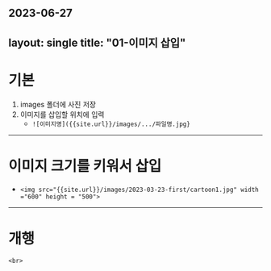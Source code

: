 2023-06-27
---
layout: single
title: "01-이미지 삽입" 
---
# 기본
1. images 폴더에 사진 저장
2. 이미지를 삽입할 위치에 입력
	- `![이미지명]({{site.url}}/images/.../파일명.jpg}`
---
# 이미지 크기를 키워서 삽입
- `<img src="{{site.url}}/images/2023-03-23-first/cartoon1.jpg" width ="600" height = "500">`
---
# 개행
`<br>`